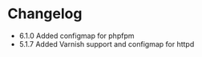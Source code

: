 # Changelog

- 6.1.0 Added configmap for phpfpm
- 5.1.7 Added Varnish support and configmap for httpd

